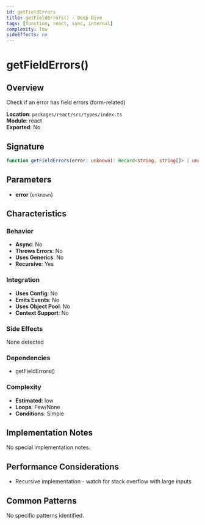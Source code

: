 ```yaml
---
id: getFieldErrors
title: getFieldErrors() - Deep Dive
tags: [function, react, sync, internal]
complexity: low
sideEffects: no
---
```


# getFieldErrors()

## Overview
Check if an error has field errors (form-related)

**Location**: `packages/react/src/types/index.ts`  
**Module**: react  
**Exported**: No  

## Signature
```typescript
function getFieldErrors(error: unknown): Record<string, string[]> | undefined
```

## Parameters
- **error** (`unknown`)

## Characteristics

### Behavior
- **Async**: No
- **Throws Errors**: No
- **Uses Generics**: No
- **Recursive**: Yes

### Integration
- **Uses Config**: No
- **Emits Events**: No
- **Uses Object Pool**: No
- **Context Support**: No

### Side Effects
None detected

### Dependencies
- getFieldErrors()

### Complexity
- **Estimated**: low
- **Loops**: Few/None
- **Conditions**: Simple



## Implementation Notes
No special implementation notes.

## Performance Considerations
- Recursive implementation - watch for stack overflow with large inputs

## Common Patterns
No specific patterns identified.
